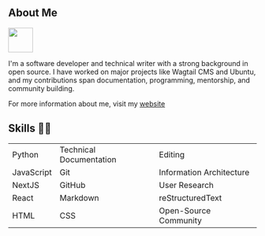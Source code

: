 ## About Me
<img src="https://i.pinimg.com/originals/00/4b/17/004b173f6e3d6843df10114e087f30a8.gif" width="50" height="50" /> 

I'm a software developer and technical writer with a strong background in open source. I have worked on major projects like Wagtail CMS and Ubuntu, and my contributions span documentation, programming, mentorship, and community building.

For more information about me, visit my [website](https://damilola-oladele.github.io)

## Skills 👨‍💻

|                         |                          |                           |
|-------------------------|--------------------------|---------------------------|
| Python                  | Technical Documentation  | Editing                   |
| JavaScript              | Git                      | Information Architecture  |
| NextJS                  | GitHub                   | User Research             |
| React                   | Markdown                 | reStructuredText          |
| HTML                    | CSS                      | Open-Source Community     |
